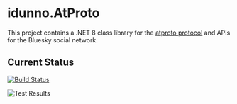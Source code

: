 # idunno.AtProto

This project contains a .NET 8 class library for the [atproto protocol](https://docs.bsky.app/docs/api/at-protocol-xrpc-api) and APIs for the Bluesky social network.

## Current Status

[![Build Status](https://github.com/blowdart/idunno.atproto/actions/workflows/ci-build.yml/badge.svg)](https://github.com/blowdart/idunno.atproto/actions/workflows/ci-build.yml)

![Test Results](https://camo.githubusercontent.com/9f508f166f15790248d7986f09e96076b994a0eddb0293c810ed3bbcccdb3ac0/68747470733a2f2f7376672e746573742d73756d6d6172792e636f6d2f64617368626f6172642e7376673f703d31313826663d3026733d30)

